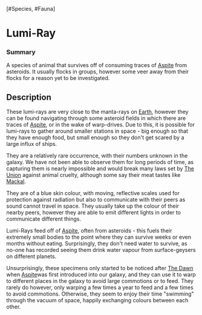 [#Species, #Fauna]

# Lumi-Ray

### Summary

A species of animal that survives off of consuming traces of [Aspite](../../Materials/Aspite.md) from asteroids. It usually flocks in groups, however some veer away from their flocks for a reason yet to be investigated.

## Description

These lumi-rays are very close to the manta-rays on [Earth](../../Planets/Earth.md), however they can be found navigating through some asteroid fields in which there are traces of [Aspite](../../Materials/Aspite.md), or in the wake of warp-drives. Due to this, it is possible for lumi-rays to gather around smaller stations in space - big enough so that they have enough food, but small enough so they don't get scared by a large influx of ships.

They are a relatively rare occurrence, with their numbers unknown in the galaxy. We have not been able to observe them for long periods of time, as capturing them is nearly impossible and would break many laws set by [The Union](../../Factions/The%20Union.md) against animal cruelty, although some say their meat tastes like [Mackal](Mackal.md).

They are of a blue skin colour, with moving, reflective scales used for protection against radiation but also to communicate with their peers as sound cannot travel in space. They usually take up the colour of their nearby peers, however they are able to emit different lights in order to communicate different things.

Lumi-Rays feed off of [Aspite](../../Materials/Aspite.md), often from asteroids - this fuels their extremely small bodies to the point where they can survive weeks or even months without eating. Surprisingly, they don't need water to survive, as no-one has recorded seeing them drink water vapour from surface-geysers on different planets.

Unsurprisingly, these specimens only started to be noticed after [The Dawn](../../Large%20Events/The%20Dawn.md) when [Aspite](../../Materials/Aspite.md)was first introduced into our galaxy, and they can use it to warp to different places in the galaxy to avoid large commotions or to feed. They rarely do however, only warping a few times a year to feed and a few times to avoid commotions. Otherwise, they seem to enjoy their time "swimming" through the vacuum of space, happily exchanging colours between each other.